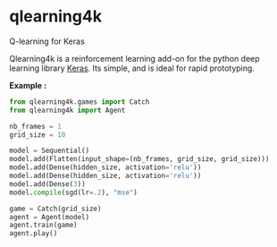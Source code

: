 # qlearning4k
Q-learning for Keras

Qlearning4k is a reinforcement learning add-on for the python deep learning library [Keras](www.github.com/fchollet/keras). Its simple, and is ideal for rapid prototyping.

 **Example :**

```python
from qlearning4k.games import Catch
from qlearning4k import Agent

nb_frames = 1
grid_size = 10

model = Sequential()
model.add(Flatten(input_shape=(nb_frames, grid_size, grid_size)))
model.add(Dense(hidden_size, activation='relu'))
model.add(Dense(hidden_size, activation='relu'))
model.add(Dense(3))
model.compile(sgd(lr=.2), "mse")

game = Catch(grid_size)
agent = Agent(model)
agent.train(game)
agent.play()
```

